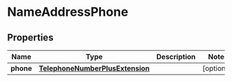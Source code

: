 # NameAddressPhone

## Properties
Name | Type | Description | Notes
------------ | ------------- | ------------- | -------------
**phone** | [**TelephoneNumberPlusExtension**](TelephoneNumberPlusExtension.md) |  |  [optional]
